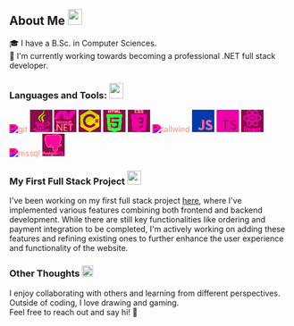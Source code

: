 ## About Me <img src="https://media.giphy.com/media/kZnXLpG4L1Ctj5SVjs/giphy.gif?cid=ecf05e47m6pgsix3fxmhusvr4pmc3hnkxhj2ischg249wkxe&ep=v1_gifs_search&rid=giphy.gif&ct=s" width="25" height="28" />

🎓 I have a B.Sc. in Computer Sciences.  
💼 I'm currently working towards becoming a professional .NET full stack developer.  

<h3 align="left">Languages and Tools: <img src="https://media.giphy.com/media/v1.Y2lkPTc5MGI3NjExajJuY3BtaWJ6MHdlMG83NjcxOWFxaWt5MXJ0bjg3amd2Y3dienl3dyZlcD12MV9naWZzX3NlYXJjaCZjdD1z/f6hnhHkks8bk4jwjh3/giphy.gif" width="25" height="28" /></h3> 
<p align="left">
     <!-- Version Control -->
    <a href="https://git-scm.com/" target="_blank" rel="noreferrer" style="text-decoration: none;">
        <img src="https://www.vectorlogo.zone/logos/git-scm/git-scm-icon.svg" alt="git" width="40" height="40" style="filter: invert(88%) sepia(56%) saturate(3883%) hue-rotate(313deg) brightness(102%) contrast(103%);"/>
    </a>
    <!-- Programming Languages -->
    <a href="https://www.java.com" target="_blank" rel="noreferrer" style="text-decoration: none;">
        <img src="https://raw.githubusercontent.com/devicons/devicon/master/icons/java/java-original.svg" alt="java" width="40" height="40" style="filter: invert(88%) sepia(56%) saturate(3883%) hue-rotate(313deg) brightness(102%) contrast(103%);"/>
    </a>
   <a href="https://dotnet.microsoft.com/" target="_blank" rel="noreferrer" style="text-decoration: none;">
        <img src="https://raw.githubusercontent.com/devicons/devicon/master/icons/dot-net/dot-net-original-wordmark.svg" alt="dotnet" width="40" height="40" style="filter: invert(88%) sepia(56%) saturate(3883%) hue-rotate(313deg) brightness(102%) contrast(103%);"/>
    </a>
    <a href="https://www.w3schools.com/cs/" target="_blank" rel="noreferrer" style="text-decoration: none;">
        <img src="https://raw.githubusercontent.com/devicons/devicon/master/icons/csharp/csharp-original.svg" alt="csharp" width="40" height="40" style="filter: invert(88%) sepia(56%) saturate(3883%) hue-rotate(313deg) brightness(102%) contrast(103%);"/>
    </a>
    <!-- Web Development -->
    <a href="https://www.w3.org/html/" target="_blank" rel="noreferrer" style="text-decoration: none;">
        <img src="https://raw.githubusercontent.com/devicons/devicon/master/icons/html5/html5-original-wordmark.svg" alt="html5" width="40" height="40" style="filter: invert(88%) sepia(56%) saturate(3883%) hue-rotate(313deg) brightness(102%) contrast(103%);"/>
    </a>
    <a href="https://www.w3schools.com/css/" target="_blank" rel="noreferrer" style="text-decoration: none;">
        <img src="https://raw.githubusercontent.com/devicons/devicon/master/icons/css3/css3-original-wordmark.svg" alt="css3" width="40" height="40" style="filter: invert(88%) sepia(56%) saturate(3883%) hue-rotate(313deg) brightness(102%) contrast(103%);"/>
    </a>
      <a href="https://tailwindcss.com/" target="_blank" rel="noreferrer" style="text-decoration: none;">
        <img src="https://www.vectorlogo.zone/logos/tailwindcss/tailwindcss-icon.svg" alt="tailwind" width="40" height="40" style="filter: invert(88%) sepia(56%) saturate(3883%) hue-rotate(313deg) brightness(102%) contrast(103%);"/>
    </a>
    <a href="https://developer.mozilla.org/en-US/docs/Web/JavaScript" target="_blank" rel="noreferrer" style="text-decoration: none;">
        <img src="https://raw.githubusercontent.com/devicons/devicon/master/icons/javascript/javascript-original.svg" alt="javascript" width="40" height="40" style="filter: invert(88%) sepia(56%) saturate(3883%) hue-rotate(313deg) brightness(102%) contrast(103%);"/>
    </a>
    <!-- Frameworks -->
    <a href="https://www.typescriptlang.org/" target="_blank" rel="noreferrer" style="text-decoration: none;">
        <img src="https://raw.githubusercontent.com/devicons/devicon/master/icons/typescript/typescript-original.svg" alt="typescript" width="40" height="40" style="filter: invert(88%) sepia(56%) saturate(3883%) hue-rotate(313deg) brightness(102%) contrast(103%);"/>
    </a>
     <a href="https://reactjs.org/" target="_blank" rel="noreferrer" style="text-decoration: none;">
        <img src="https://raw.githubusercontent.com/devicons/devicon/master/icons/react/react-original-wordmark.svg" alt="react" width="40" height="40" style="filter: invert(88%) sepia(56%) saturate(3883%) hue-rotate(313deg) brightness(102%) contrast(103%);"/>
    </a>
    <!-- Database -->
    <a href="https://www.microsoft.com/en-us/sql-server" target="_blank" rel="noreferrer" style="text-decoration: none;">
        <img src="https://www.svgrepo.com/show/303229/microsoft-sql-server-logo.svg" alt="mssql" width="40" height="40" style="filter: invert(88%) sepia(56%) saturate(3883%) hue-rotate(313deg) brightness(102%) contrast(103%);"/>
    </a>
    <a href="https://www.postgresql.org" target="_blank" rel="noreferrer" style="text-decoration: none;">
        <img src="https://raw.githubusercontent.com/devicons/devicon/master/icons/postgresql/postgresql-original-wordmark.svg" alt="postgresql" width="40" height="40" style="filter: invert(88%) sepia(56%) saturate(3883%) hue-rotate(313deg) brightness(102%) contrast(103%);"/>
    </a>
</p>

### My First Full Stack Project <img src="https://media.giphy.com/media/v1.Y2lkPTc5MGI3NjExenQ0d205b2loOXdyY3ZuZWswcmdrbDg1ZnR6dmEwMjh0Zjg5bWRtYiZlcD12MV9naWZzX3NlYXJjaCZjdD1z/QYRwbGIphUxnDk1LFw/giphy.gif" width="25" height="25" />
I've been working on my first full stack project [here](https://sda-online-2-frontend-five.vercel.app/), where I've implemented various features combining both frontend and backend development. While there are still key functionalities like ordering and payment integration to be completed, I'm actively working on adding these features and refining existing ones to further enhance the user experience and functionality of the website.


### Other Thoughts <img src="https://media.giphy.com/media/22ihujj4zbhn1CUcne/giphy.gif?cid=ecf05e47veexk5bfta84hud6mksgvfcnbdjmj7krllmyedmt&ep=v1_gifs_search&rid=giphy.gif&ct=s" width="20" height="20" />
I enjoy collaborating with others and learning from different perspectives. Outside of coding, I love drawing and gaming.  
Feel free to reach out and say hi! 💌
